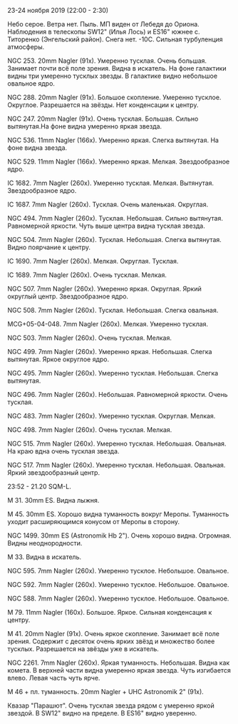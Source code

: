 23-24 ноября 2019 (22:00 - 2:30)

Небо серое. Ветра нет. Пыль. МП виден от Лебедя до Ориона. Наблюдения в телескопы SW12" (Илья Лось) и ES16" южнее с. Титоренко (Энгельский район). Снега нет. -10С. Сильная турбуленция атмосферы.

NGC 253. 20mm Nagler (91x). Умеренно тусклая. Очень большая. Занимает почти всё поле зрения. Видна в искатель. На фоне галактики видны три умеренно тусклых звезды. В галактике видно небольшое овальное ядро.

NGC 288. 20mm Nagler (91x). Большое скопление. Умеренно тусклое. Округлое. Разрешается на звёзды. Нет конденсации к центру.

NGC 247. 20mm Nagler (91x). Очень тусклая. Большая. Сильно вытянутая.На фоне видна умеренно яркая звезда.

NGC 536. 11mm Nagler (166x). Умеренно яркая. Слегка вытянутая. На фоне видна звезда.

NGC 529. 11mm Nagler (166x). Умеренно яркая. Мелкая. Звездообразное ядро.

IC 1682. 7mm Nagler (260x). Умеренно тусклая. Мелкая. Вытянутая. Звездообразное ядро.

IC 1687. 7mm Nagler (260x). Тусклая. Очень маленькая. Округлая.

NGC 494. 7mm Nagler (260x). Тусклая. Небольшая. Сильно вытянутая. Равномерной яркости. Чуть выше центра видна тусклая звезда.

NGC 504. 7mm Nagler (260x). Тусклая. Небольшая. Слегка вытянутая. Видно поярчание к центру.

IC 1690. 7mm Nagler (260x). Мелкая. Округлая. Тусклая.

IC 1689. 7mm Nagler (260x). Очень тусклая. Мелкая.

NGC 507. 7mm Nagler (260x). Умеренно яркая. Округлая. Яркий округлый центр. Звездообразное ядро.

NGC 508. 7mm Nagler (260x). Тусклая. Небольшая. Слегка овальная.

MCG+05-04-048. 7mm Nagler (260x). Мелкая. Умеренно тусклая.

NGC 503. 7mm Nagler (260x). Очень тусклая. Мелкая.

NGC 499. 7mm Nagler (260x). Умеренно яркая. Небольшая. Слегка вытянутая. Яркое округлое ядро.

NGC 495. 7mm Nagler (260x). Умеренно тусклая. Небольшая. Слегка вытянутая.

NGC 496. 7mm Nagler (260x). Небольшая. Равномерной яркости. Очень тусклая.

NGC 483. 7mm Nagler (260x). Умеренно тусклая. Округлая. Мелкая.

NGC 498. 7mm Nagler (260x). Очень тусклая. Мелкая.

NGC 515. 7mm Nagler (260x). Умеренно тусклая. Небольшая. Овальная. На краю вдна очень тусклая звезда.

NGC 517. 7mm Nagler (260x). Умеренно тусклая. Небольшая. Овальная. Яркий звездообразный центр.

23:52 - 21.20 SQM-L.

М 31. 30mm ES. Видна лыжня.

М 45. 30mm ES. Хорошо видна туманность вокруг Меропы. Туманность уходит расширяющимся конусом от Меропы в сторону.

NGC 1499. 30mm ES (Astronomik Hb 2"). Очень хорошо видна. Огромная. Видны неоднородности.

M 33. Видна в искатель.

NGC 595. 7mm Nagler (260x). Умеренно тусклое. Небольшое. Овальное.

NGC 592. 7mm Nagler (260x). Умеренно тусклое. Небольшое. Овальное.

NGC 588. 7mm Nagler (260x). Умеренно тусклое. Небольшое. Овальное.

M 79. 11mm Nagler (160x). Большое. Яркое. Сильная конденсация к центру.

M 41. 20mm Nagler (91x). Очень яркое скопление. Занимает всё поле зрения. Содержит с десяток очень ярких звёзд и множество более тусклых. Разрешается на звёзды уже в искатель.

NGC 2261. 7mm Nagler (260x). Яркая туманность. Небольшая. Видна как комета. В верхней части видна умеренно яркая звезда. Чуть изгибается влево. Левая часть чуть ярче.

M 46 + пл. туманность. 20mm Nagler + UHC Astronomik 2" (91x).

Квазар "Парашют". Очень тусклая звезда рядом с умеренно яркой звездой. В SW12" видно на пределе. В ES16" видно уверенно.